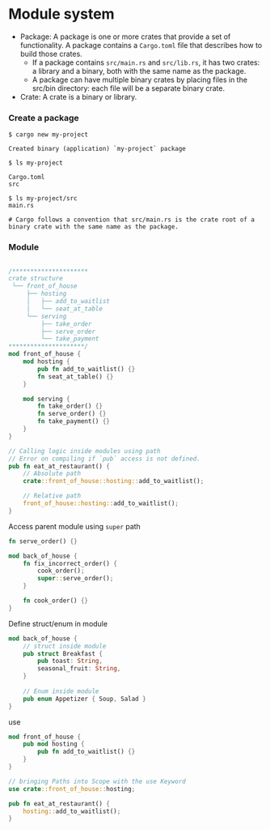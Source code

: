Module system
====

- Package: A package is one or more crates that provide a set of functionality. A package contains a `Cargo.toml` file that describes how to build those crates.
  - If a package contains `src/main.rs` and `src/lib.rs`, it has two crates: a library and a binary, both with the same name as the package.
  - A package can have multiple binary crates by placing files in the src/bin directory: each file will be a separate binary crate.
- Crate: A crate is a binary or library.

### Create a package

```
$ cargo new my-project

Created binary (application) `my-project` package

$ ls my-project

Cargo.toml
src

$ ls my-project/src
main.rs

# Cargo follows a convention that src/main.rs is the crate root of a binary crate with the same name as the package.
```


### Module

```rust

/*********************
crate structure
 └── front_of_house
     ├── hosting
     │   ├── add_to_waitlist
     │   └── seat_at_table
     └── serving
         ├── take_order
         ├── serve_order
         └── take_payment
*********************/
mod front_of_house {
    mod hosting {
        pub fn add_to_waitlist() {}
        fn seat_at_table() {}
    }

    mod serving {
        fn take_order() {}
        fn serve_order() {}
        fn take_payment() {}
    }
}

// Calling logic inside modules using path
// Error on compiling if `pub` access is not defined.
pub fn eat_at_restaurant() {
    // Absolute path
    crate::front_of_house::hosting::add_to_waitlist();

    // Relative path
    front_of_house::hosting::add_to_waitlist();
}
```

Access parent module using `super` path

```rust
fn serve_order() {}

mod back_of_house {
    fn fix_incorrect_order() {
        cook_order();
        super::serve_order();
    }

    fn cook_order() {}
}
```

Define struct/enum in module

```rust
mod back_of_house {
    // struct inside module
    pub struct Breakfast {
        pub toast: String,
        seasonal_fruit: String,
    }
    
    // Enum inside module
    pub enum Appetizer { Soup, Salad }
}
```

use

```rust
mod front_of_house {
    pub mod hosting {
        pub fn add_to_waitlist() {}
    }
}

// bringing Paths into Scope with the use Keyword
use crate::front_of_house::hosting;

pub fn eat_at_restaurant() {
    hosting::add_to_waitlist();
}
```
